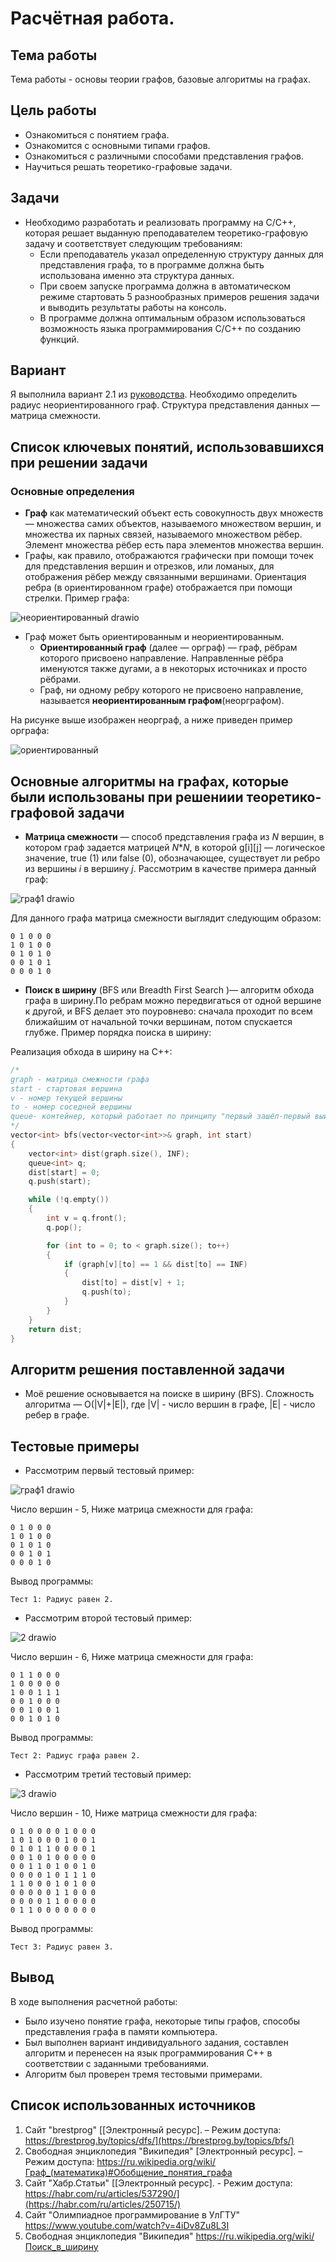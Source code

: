 # Расчётная работа.
## Тема работы
Тема работы - основы теории графов, базовые алгоритмы на графах.
## Цель работы
- Ознакомиться с понятием графа.
- Ознакомится с основными типами графов.
- Ознакомиться с различными способами представления графов.
- Научиться решать теоретико-графовые задачи.
## Задачи
- Необходимо разработать и реализовать программу на С/С++, которая решает выданную преподавателем теоретико-графовую задачу и соответствует следующим требованиям:
    - Если преподаватель указал определенную структуру данных для представления графа, то в программе должна быть использована именно эта структура данных.
    - При своем запуске программа должна в автоматическом режиме стартовать 5 разнообразных примеров решения задачи и выводить результаты работы на консоль.
    - В программе должна оптимальным образом использоваться возможность языка программирования С/С++ по созданию функций.
## Вариант
Я выполнила вариант 2.1 из [руководства](https://drive.google.com/file/d/1-rSQZex8jW-2DlY2kko18gU1oUAtEGHl/view?usp=drive_link). Необходимо определить радиус неориентированного граф. Структура представления данных — матрица смежности.
## Список ключевых понятий, использовавшихся при решении задачи
### Основные определения
- **Граф** как математический объект есть совокупность двух множеств — множества самих объектов, называемого множеством вершин, и множества их парных связей, называемого множеством рёбер. Элемент множества рёбер есть пара элементов множества вершин.
- Графы, как правило, отображаются графически при помощи точек для представления вершин и отрезков, или ломаных, для отображения рёбер между связанными вершинами. Ориентация ребра (в ориентированном графе) отображается при помощи стрелки.
  Пример графа:
   
![неориентированный drawio](https://github.com/user-attachments/assets/93c418ed-db42-4cc9-a2d1-fa0de2a4f100)

- Граф может быть ориентированным и неориентированным.
    - **Ориентированный граф** (далее — орграф) — граф, рёбрам которого присвоено направление. Направленные рёбра именуются также дугами, а в некоторых источниках и просто рёбрами.
    - Граф, ни одному ребру которого не присвоено направление, называется **неориентированным графом**(неорграфом).

На рисунке выше изображен неорграф, а ниже приведен пример орграфа:

![ориентированный](https://github.com/user-attachments/assets/72f7d441-99d2-45b0-9180-7a61816240a9)

## Основные алгоритмы на графах, которые были использованы при решениии теоретико-графовой задачи

- **Матрица смежности** — способ представления графа из *N* вершин, в котором граф задается матрицей *N***N*, в которой g\[i\]\[j\] — логическое значение, true (1) или false (0), обозначающее, существует ли ребро из вершины *i* в вершину *j*. Рассмотрим в качестве примера данный граф:

![граф1 drawio](https://github.com/user-attachments/assets/372ca43f-b7db-413e-84f8-79aeee937d74)


Для данного графа матрица смежности выглядит следующим образом:

```
0 1 0 0 0
1 0 1 0 0 
0 1 0 1 0
0 0 1 0 1
0 0 0 1 0
```

- **Поиск в ширину** (BFS или Breadth First Search )— алгоритм обхода графа в ширину.По ребрам можно передвигаться от одной вершине к другой, и BFS делает это поуровнево: сначала проходит по всем ближайшим от начальной точки вершинам, потом спускается глубже.
Пример порядка поиска в ширину:


Реализация обхода в ширину на  C++:

``` C++
/*
graph - матрица смежности графа
start - стартовая вершина
v - номер текущей вершины
to - номер соседней вершины
queue- контейнер, который работает по принципу "первый зашёл-первый выйдет"
*/
vector<int> bfs(vector<vector<int>>& graph, int start)
{
    vector<int> dist(graph.size(), INF);
    queue<int> q;
    dist[start] = 0;
    q.push(start);

    while (!q.empty())
    {
        int v = q.front();
        q.pop();

        for (int to = 0; to < graph.size(); to++)
        {
            if (graph[v][to] == 1 && dist[to] == INF)
            {
                dist[to] = dist[v] + 1;
                q.push(to);
            }
        }
    }
    return dist;
}
```

## Алгоритм решения поставленной задачи

- Моё решение основывается на поиске в ширину (BFS). Сложность алгоритма —  O(|V|+|E|), где |V| - число вершин в графе, |E| - число ребер в графе.
  
## Тестовые примеры

- Рассмотрим первый тестовый пример:


![граф1 drawio](https://github.com/user-attachments/assets/52563417-e440-4a49-858c-0490723b9293)

Число вершин - 5, Ниже матрица смежности для графа:

```
0 1 0 0 0
1 0 1 0 0 
0 1 0 1 0
0 0 1 0 1
0 0 0 1 0

```

Вывод программы:

```
Тест 1: Радиус равен 2.
```

- Рассмотрим второй тестовый пример:

![2 drawio](https://github.com/user-attachments/assets/cfd0934a-eca6-40f2-a841-e0e97da9f19b)

Число вершин - 6, Ниже матрица смежности для графа:

```
0 1 1 0 0 0 
1 0 0 0 0 0
1 0 0 1 1 1
0 0 1 0 0 0
0 0 1 0 0 1
0 0 1 0 1 0
```

Вывод программы:

```
Тест 2: Радиус графа равен 2.
```

- Рассмотрим третий тестовый пример:

![3 drawio](https://github.com/user-attachments/assets/1f0679cb-1226-48c8-9f2d-0b99c2990c9c)

Число вершин - 10, Ниже матрица смежности для графа:

```
0 1 0 0 0 0 1 0 0 0
1 0 1 0 0 0 1 0 0 1
0 1 0 1 1 0 0 0 0 1
0 0 1 0 1 0 0 0 0 0 
0 0 1 1 0 1 0 0 1 0 
0 0 0 0 1 0 1 1 1 0
1 1 0 0 0 1 0 1 0 0 
0 0 0 0 0 1 1 0 0 0 
0 0 0 0 1 1 0 0 0 0 
0 1 1 0 0 0 0 0 0 0
```

Вывод программы:

```
Тест 3: Радиус равен 3.
```
## Вывод

В ходе выполнения расчетной работы:

- Было изучено понятие графа, некоторые типы графов, способы представления графа в памяти компьютера.
- Был выполнен вариант индивидуального задания, составлен алгоритм и перенесен на язык программирования C++ в соответствии с заданными требованиями.
- Алгоритм был проверен тремя тестовыми примерами.

## Список использованных источников

1. Сайт "brestprog" [\[Электронный ресурс\]. – Режим доступа: https://brestprog.by/topics/dfs/](https://brestprog.by/topics/bfs/)
2. Свободная энциклопедия "Википедия" \[Электронный ресурс\]. – Режим доступа: https://ru.wikipedia.org/wiki/Граф_(математика)#Обобщение_понятия_графа
3. Сайт "Хабр.Статьи" [\[Электронный ресурс\]. - Режим доступа: https://habr.com/ru/articles/537290/](https://habr.com/ru/articles/250715/)
4. Сайт "Олимпиадное программирование в УлГТУ" https://www.youtube.com/watch?v=4iDv8Zu8L3I
5. Свободная энциклопедия "Википедия" https://ru.wikipedia.org/wiki/Поиск_в_ширину
